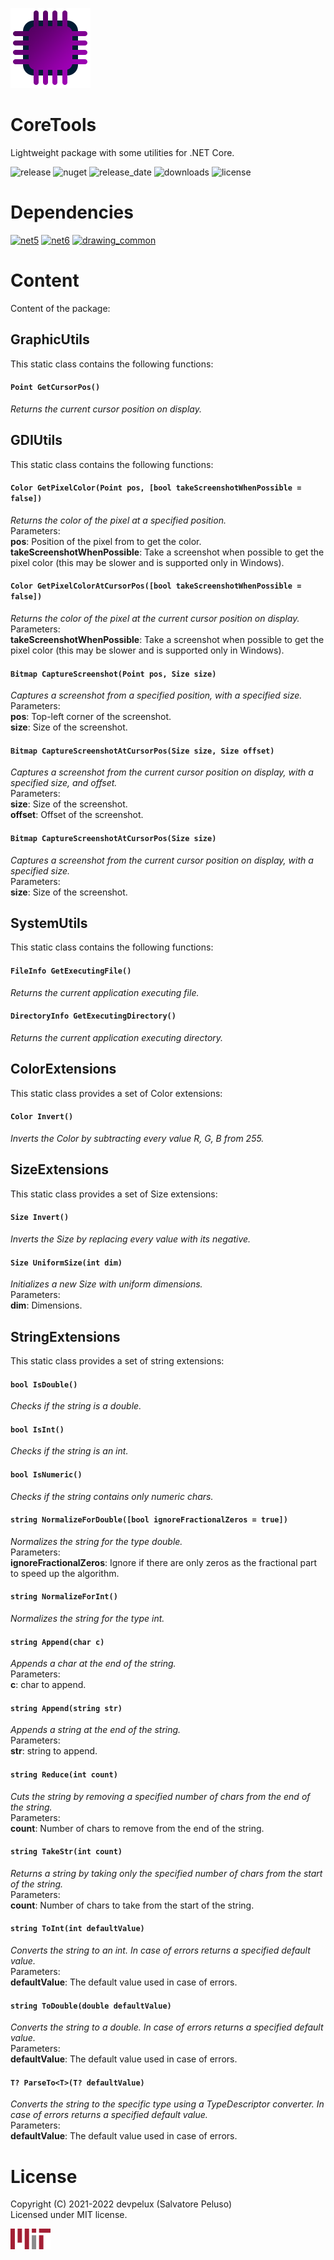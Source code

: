 ![icon](https://raw.githubusercontent.com/devpelux/coretools/1.2.0/Assets/Icon.png)


# CoreTools
Lightweight package with some utilities for .NET Core.

![release](https://img.shields.io/github/v/release/devpelux/coretools?sort=semver)
![nuget](https://img.shields.io/nuget/v/coretools)
![release_date](https://img.shields.io/github/release-date/devpelux/coretools)
![downloads](https://img.shields.io/nuget/dt/coretools)
![license](https://img.shields.io/github/license/devpelux/coretools)


# Dependencies
[![net5](https://img.shields.io/badge/.NET-v5.0-blue)](https://docs.microsoft.com/dotnet)
[![net6](https://img.shields.io/badge/.NET-v6.0-blue)](https://docs.microsoft.com/dotnet)
[![drawing_common](https://img.shields.io/badge/System.Drawing.Common-v6.0.0%2B-blue)](https://www.nuget.org/packages/System.Drawing.Common)


# Content
Content of the package:


## GraphicUtils
This static class contains the following functions:

#### `Point GetCursorPos()`
*Returns the current cursor position on display.*


## GDIUtils
This static class contains the following functions:

#### `Color GetPixelColor(Point pos, [bool takeScreenshotWhenPossible = false])`
*Returns the color of the pixel at a specified position.*  
Parameters:  
**pos**: Position of the pixel from to get the color.  
**takeScreenshotWhenPossible**: Take a screenshot when possible to get the pixel color (this may be slower and is supported only in Windows).

#### `Color GetPixelColorAtCursorPos([bool takeScreenshotWhenPossible = false])`
*Returns the color of the pixel at the current cursor position on display.*  
Parameters:  
**takeScreenshotWhenPossible**: Take a screenshot when possible to get the pixel color (this may be slower and is supported only in Windows). 

#### `Bitmap CaptureScreenshot(Point pos, Size size)`
*Captures a screenshot from a specified position, with a specified size.*  
Parameters:  
**pos**: Top-left corner of the screenshot.  
**size**: Size of the screenshot.

#### `Bitmap CaptureScreenshotAtCursorPos(Size size, Size offset)`
*Captures a screenshot from the current cursor position on display, with a specified size, and offset.*  
Parameters:  
**size**: Size of the screenshot.  
**offset**: Offset of the screenshot.

#### `Bitmap CaptureScreenshotAtCursorPos(Size size)`
*Captures a screenshot from the current cursor position on display, with a specified size.*  
Parameters:  
**size**: Size of the screenshot.


## SystemUtils
This static class contains the following functions:

#### `FileInfo GetExecutingFile()`
*Returns the current application executing file.*

#### `DirectoryInfo GetExecutingDirectory()`
*Returns the current application executing directory.*


## ColorExtensions
This static class provides a set of Color extensions:

#### `Color Invert()`
*Inverts the Color by subtracting every value R, G, B from 255.*


## SizeExtensions
This static class provides a set of Size extensions:

#### `Size Invert()`
*Inverts the Size by replacing every value with its negative.*

#### `Size UniformSize(int dim)`
*Initializes a new Size with uniform dimensions.*  
Parameters:  
**dim**: Dimensions.


## StringExtensions
This static class provides a set of string extensions:

#### `bool IsDouble()`
*Checks if the string is a double.*

#### `bool IsInt()`
*Checks if the string is an int.*

#### `bool IsNumeric()`
*Checks if the string contains only numeric chars.*

#### `string NormalizeForDouble([bool ignoreFractionalZeros = true])`
*Normalizes the string for the type double.*  
Parameters:  
**ignoreFractionalZeros**: Ignore if there are only zeros as the fractional part to speed up the algorithm.

#### `string NormalizeForInt()`
*Normalizes the string for the type int.*

#### `string Append(char c)`
*Appends a char at the end of the string.*  
Parameters:  
**c**: char to append.

#### `string Append(string str)`
*Appends a string at the end of the string.*  
Parameters:  
**str**: string to append.

#### `string Reduce(int count)`
*Cuts the string by removing a specified number of chars from the end of the string.*  
Parameters:  
**count**: Number of chars to remove from the end of the string.

#### `string TakeStr(int count)`
*Returns a string by taking only the specified number of chars from the start of the string.*  
Parameters:  
**count**: Number of chars to take from the start of the string.

#### `string ToInt(int defaultValue)`
*Converts the string to an int. In case of errors returns a specified default value.*  
Parameters:  
**defaultValue**: The default value used in case of errors.

#### `string ToDouble(double defaultValue)`
*Converts the string to a double. In case of errors returns a specified default value.*  
Parameters:  
**defaultValue**: The default value used in case of errors.

#### `T? ParseTo<T>(T? defaultValue)`
*Converts the string to the specific type using a TypeDescriptor converter. In case of errors returns a specified default value.*  
Parameters:  
**defaultValue**: The default value used in case of errors.


# License
Copyright (C) 2021-2022 devpelux (Salvatore Peluso)  
Licensed under MIT license.

[![mit](https://raw.githubusercontent.com/devpelux/coretools/1.2.0/Assets/Mit.png)](https://github.com/devpelux/coretools/blob/1.2.0/LICENSE)
